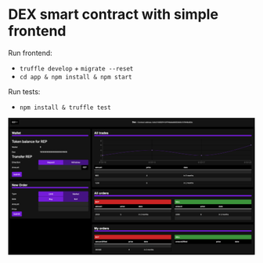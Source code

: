 # DEX smart contract with simple frontend


Run frontend:
* `truffle develop` + `migrate --reset`
* `cd app & npm install & npm start`

Run tests:
* `npm install & truffle test`

![img.png](img.png)